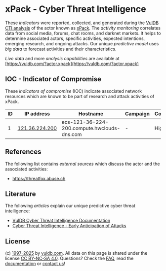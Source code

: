 # xPack - Cyber Threat Intelligence

These _indicators_ were reported, collected, and generated during the [VulDB CTI analysis](https://vuldb.com/?kb.cti) of the actor known as [xPack](https://vuldb.com/?actor.xpack). The _activity monitoring_ correlates data from social media, forums, chat rooms, and darknet markets. It helps to determine associated actors, specific activities, expected intentions, emerging research, and ongoing attacks. Our unique _predictive model_ uses _big data_ to forecast activities and their characteristics.

_Live data_ and more _analysis capabilities_ are available at [https://vuldb.com/?actor.xpack](https://vuldb.com/?actor.xpack)

## IOC - Indicator of Compromise

These _indicators of compromise_ (IOC) indicate associated network resources which are known to be part of research and attack activities of xPack.

ID | IP address | Hostname | Campaign | Confidence
-- | ---------- | -------- | -------- | ----------
1 | [121.36.224.200](https://vuldb.com/?ip.121.36.224.200) | ecs-121-36-224-200.compute.hwclouds-dns.com | - | High

## References

The following list contains _external sources_ which discuss the actor and the associated activities:

* https://threatfox.abuse.ch

## Literature

The following _articles_ explain our unique predictive cyber threat intelligence:

* [VulDB Cyber Threat Intelligence Documentation](https://vuldb.com/?kb.cti)
* [Cyber Threat Intelligence - Early Anticipation of Attacks](https://www.scip.ch/en/?labs.20201022)

## License

(c) [1997-2025](https://vuldb.com/?kb.changelog) by [vuldb.com](https://vuldb.com/?kb.about). All data on this page is shared under the license [CC BY-NC-SA 4.0](https://creativecommons.org/licenses/by-nc-sa/4.0/). Questions? Check the [FAQ](https://vuldb.com/?kb.faq), read the [documentation](https://vuldb.com/?kb) or [contact us](https://vuldb.com/?contact)!
